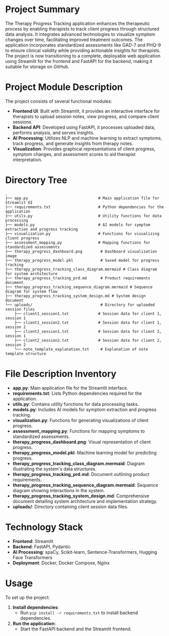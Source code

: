# Project Summary
The Therapy Progress Tracking application enhances the therapeutic process by enabling therapists to track client progress through structured data analysis. It integrates advanced technologies to visualize symptom changes over time, facilitating improved treatment outcomes. The application incorporates standardized assessments like GAD-7 and PHQ-9 to ensure clinical validity while providing actionable insights for therapists. The project is now transitioning to a complete, deployable web application using Streamlit for the frontend and FastAPI for the backend, making it suitable for storage on GitHub.

# Project Module Description
The project consists of several functional modules:
- **Frontend UI**: Built with Streamlit, it provides an interactive interface for therapists to upload session notes, view progress, and compare client sessions.
- **Backend API**: Developed using FastAPI, it processes uploaded data, performs analysis, and serves insights.
- **AI Processing**: Utilizes NLP and machine learning to extract symptoms, track progress, and generate insights from therapy notes.
- **Visualization**: Provides graphical representations of client progress, symptom changes, and assessment scores to aid therapist interpretation.

# Directory Tree
```
.
├── app.py                               # Main application file for Streamlit UI
├── requirements.txt                     # Python dependencies for the application
├── utils.py                             # Utility functions for data processing
├── models.py                            # AI models for symptom extraction and progress tracking
├── visualization.py                     # Functions for visualizing client progress
├── assessment_mapping.py                # Mapping functions for standardized assessments
├── therapy_progress_dashboard.png        # Dashboard visualization image
├── therapy_progress_model.pkl            # Saved model for progress tracking
├── therapy_progress_tracking_class_diagram.mermaid # Class diagram for system architecture
├── therapy_progress_tracking_prd.md      # Product requirements document
├── therapy_progress_tracking_sequence_diagram.mermaid # Sequence diagram for system flow
├── therapy_progress_tracking_system_design.md # System design document
└── uploads/                              # Directory for uploaded session files
    ├── client1_session1.txt             # Session data for client 1, session 1
    ├── client1_session2.txt             # Session data for client 1, session 2
    ├── client2_session1.txt             # Session data for client 2, session 1
    ├── client2_session2.txt             # Session data for client 2, session 2
    └── note_template_explanation.txt     # Explanation of note template structure
```

# File Description Inventory
- **app.py**: Main application file for the Streamlit interface.
- **requirements.txt**: Lists Python dependencies required for the application.
- **utils.py**: Contains utility functions for data processing tasks.
- **models.py**: Includes AI models for symptom extraction and progress tracking.
- **visualization.py**: Functions for generating visualizations of client progress.
- **assessment_mapping.py**: Functions for mapping symptoms to standardized assessments.
- **therapy_progress_dashboard.png**: Visual representation of client progress.
- **therapy_progress_model.pkl**: Machine learning model for predicting progress.
- **therapy_progress_tracking_class_diagram.mermaid**: Diagram illustrating the system's data structures.
- **therapy_progress_tracking_prd.md**: Document outlining product requirements.
- **therapy_progress_tracking_sequence_diagram.mermaid**: Sequence diagram showing interactions in the system.
- **therapy_progress_tracking_system_design.md**: Comprehensive document detailing system architecture and implementation strategy.
- **uploads/**: Directory containing client session data files.

# Technology Stack
- **Frontend**: Streamlit
- **Backend**: FastAPI, Pydantic
- **AI Processing**: spaCy, Scikit-learn, Sentence-Transformers, Hugging Face Transformers
- **Deployment**: Docker, Docker Compose, Nginx

# Usage
To set up the project:
1. **Install dependencies**:
   - Run `pip install -r requirements.txt` to install backend dependencies.
2. **Run the application**:
   - Start the FastAPI backend and the Streamlit frontend.
